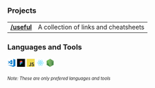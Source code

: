 ### Projects

|         |            | 
| -|:-:|
| [**/useful**](https://github.com/tbtuan/useful) | A collection of links and cheatsheets |

### Languages and Tools

<code><img alt="Visual Studio Code" width="18px" src="https://raw.githubusercontent.com/github/explore/master/topics/visual-studio-code/visual-studio-code.png" /></code>
<code><img alt="Figma" width="18px" src="https://raw.githubusercontent.com/github/explore/master/topics/figma/figma.png" /></code>
<code><img alt="Javascript" width="18px" src="https://raw.githubusercontent.com/github/explore/master/topics/javascript/javascript.png" /></code>
<code><img alt="React" width="18px" src="https://raw.githubusercontent.com/github/explore/master/topics/react/react.png" /></code>
<code><img alt="NodeJS" width="18px" src="https://raw.githubusercontent.com/github/explore/master/topics/nodejs/nodejs.png" /></code>

<sub><sup>*Note: These are only prefered languages and tools*</sup></sub>
